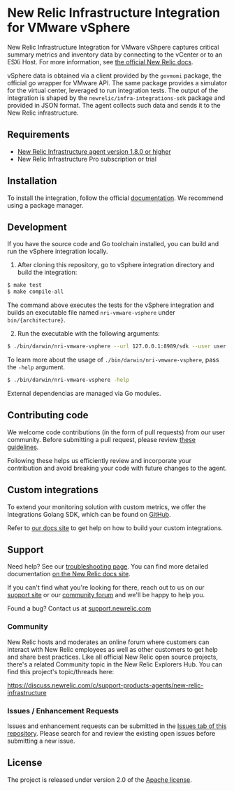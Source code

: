 # New Relic Infrastructure Integration for VMware vSphere

New Relic Infrastructure Integration for VMware vShpere captures critical summary metrics and inventory data by connecting to the vCenter or to an ESXi Host. For more information, see [the official New Relic docs](https://docs.newrelic.com/docs/integrations/host-integrations/host-integrations-list/vmware-vsphere-monitoring-integration).

vSphere data is obtained via a client provided by the `govmomi` package, the official go wrapper for VMware API. The same package provides a simulator for the virtual center, leveraged to run integration tests. The output of the integration is shaped by the `newrelic/infra-integrations-sdk` package and provided in JSON format. The agent collects such data and sends it to the New Relic infrastructure.

## Requirements

- [New Relic Infrastructure agent version 1.8.0 or higher](https://docs.newrelic.com/docs/infrastructure/install-configure-manage-infrastructure)
- New Relic Infrastructure Pro subscription or trial

## Installation

To install the integration, follow the official [documentation](https://docs.newrelic.com/docs/integrations/host-integrations/host-integrations-list/vmware-vsphere-monitoring-integration). We recommend using a package manager.

## Development

If you have the source code and Go toolchain installed, you can build and run the vSphere integration locally.

1. After cloning this repository, go to vSphere integration directory and build the integration:
```bash
$ make test
$ make compile-all
```
The command above executes the tests for the vSphere integration and builds an executable file named `nri-vmware-vsphere` under `bin/{architecture}`. 

2. Run the executable with the following arguments:
```bash
$ ./bin/darwin/nri-vmware-vsphere --url 127.0.0.1:8989/sdk --user user --pass pass --validate_ssl false
```
To learn more about the usage of `./bin/darwin/nri-vmware-vsphere`, pass the `-help` argument.
```bash
$ ./bin/darwin/nri-vmware-vsphere -help
```

External dependencias are managed via Go modules.

## Contributing code

We welcome code contributions (in the form of pull requests) from our user community. Before submitting a pull request, please review [these guidelines](https://github.com/newrelic/nri-vmware-vsphere/blob/master/CONTRIBUTING.md).

Following these helps us efficiently review and incorporate your contribution and avoid breaking your code with future changes to the agent.

## Custom integrations

To extend your monitoring solution with custom metrics, we offer the Integrations Golang SDK, which can be found on [GitHub](https://github.com/newrelic/infra-integrations-sdk).

Refer to [our docs site](https://docs.newrelic.com/docs/infrastructure/integrations-sdk/get-started/intro-infrastructure-integrations-sdk) to get help on how to build your custom integrations.

## Support

Need help? See our [troubleshooting page](troubleshooting.md). You can find more detailed documentation [on the New Relic docs site](http://newrelic.com/docs).

If you can't find what you're looking for there, reach out to us on our [support site](http://support.newrelic.com/) or our [community forum](http://forum.newrelic.com) and we'll be happy to help you.

Found a bug? Contact us at [support.newrelic.com](http://support.newrelic.com/)

### Community

New Relic hosts and moderates an online forum where customers can interact with New Relic employees as well as other customers to get help and share best practices. Like all official New Relic open source projects, there's a related Community topic in the New Relic Explorers Hub. You can find this project's topic/threads here:

https://discuss.newrelic.com/c/support-products-agents/new-relic-infrastructure

### Issues / Enhancement Requests

Issues and enhancement requests can be submitted in the [Issues tab of this repository](../../issues). Please search for and review the existing open issues before submitting a new issue.

## License

The project is released under version 2.0 of the [Apache license](http://www.apache.org/licenses/LICENSE-2.0).
